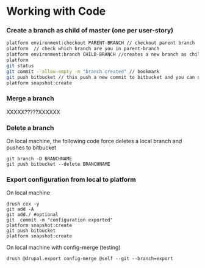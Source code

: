 # Working with Code

### Create a branch as child of master \(one per user-story\)

```bash
platform environment:checkout PARENT-BRANCH // checkout parent branch
platform  // check which branch are you in parent-branch
platform environment:branch CHILD-BRANCH //creates a new branch as child of parent (1 min process)
platform
git status
git commit --allow-empty -m "branch created" // bookmark
git push bitbucket // this push a new commit to bitbucket and you can see changes on bitbucket and platform are linked
platform snapshot:create
```

### Merge a branch

XXXXX?????XXXXXX

### Delete a branch

On local machine, the following code force deletes a local branch and pushes to bitbucket

```
git branch -D BRANCHNAME
git push bitbucket --delete BRANCHNAME
```

### Export configuration from local to platform

On local machine

```
drush cex -y
git add -A
git add./ #optional
git  commit -m "configuration exported"
platform snapshot:create
git push bitbucket
platform snapshot:create
```

On local machine with config-merge \(testing\)

```
drush @drupal.export config-merge @self --git --branch=export
```



